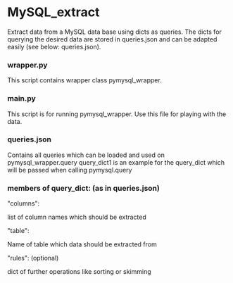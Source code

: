 # MySQL_extract
Extract data from a MySQL data base using dicts as queries.
The dicts for querying the desired data are stored in queries.json and can be adapted easily (see below: queries.json).


### wrapper.py
This script contains wrapper class pymysql_wrapper.


### main.py
This script is for running pymysql_wrapper. Use this file for playing with the data.


### queries.json
Contains all queries which can be loaded and used on pymysql_wrapper.query
query_dict1 is an example for the query_dict which will be passed when calling pymysql.query


### members of query_dict: (as in queries.json)

"columns":

list of column names which should be extracted


"table":

Name of table which data should be extracted from


"rules": (optional)

dict of further operations like sorting or skimming
